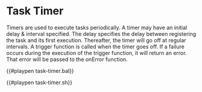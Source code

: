 # Task Timer

Timers are used to execute tasks periodically. A timer may have an initial delay & interval specified.
The delay specifies the delay between registering the task and its first execution. Thereafter, the timer will  go off at regular intervals. A trigger function is called when the timer goes off. If a failure occurs during the execution of the trigger function, it will return an error. That error will be passed to the onError function.

{{#playpen task-timer.bal}}

{{#playpen task-timer.sh}}